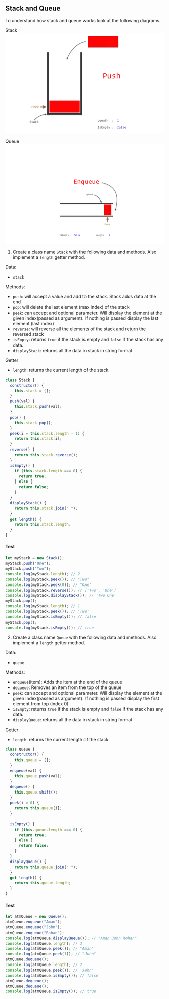 ## Stack and Queue

To understand how stack and queue works look at the following diagrams.

Stack
![Stack](../assets/stack.gif)

Queue
![Queue](../assets/queue.gif)

1. Create a class name `Stack` with the following data and methods. Also implement a `length` getter method.

Data:

- `stack`

Methods:

- `push`: will accept a value and add to the stack. Stack adds data at the end
- `pop`: will delete the last element (max index) of the stack
- `peek`: can accept and optional parameter. Will display the element at the given index(passed as argument). If nothing is passed display the last element (last index)
- `reverse`: will reverse all the elements of the stack and return the reversed stack
- `isEmpty`: returns `true` if the stack is empty and `false` if the stack has any data.
- `displayStack`: returns all the data in stack in string format

Getter

- `length`: returns the current length of the stack.

```js
class Stack {
  constructor() {
    this.stack = [];
  }
  push(val) {
    this.stack.push(val);
  }
  pop() {
    this.stack.pop();
  }
  peek(i = this.stack.length - 1) {
    return this.stack[i];
  }
  reverse() {
    return this.stack.reverse();
  }
  isEmpty() {
    if (this.stack.length === 0) {
      return true;
    } else {
      return false;
    }
  }
  displayStack() {
    return this.stack.join(" ");
  }
  get length() {
    return this.stack.length;
  }
}
```

#### Test

```js
let myStack = new Stack();
myStack.push("One");
myStack.push("Two");
console.log(myStack.length); // 2
console.log(myStack.peek()); // "Two"
console.log(myStack.peek(0)); // "One"
console.log(myStack.reverse()); // ['Two', 'One']
console.log(myStack.displayStack()); // 'Two One'
myStack.pop();
console.log(myStack.length); // 1
console.log(myStack.peek()); // 'Two'
console.log(myStack.isEmpty()); // false
myStack.pop();
console.log(myStack.isEmpty()); // true
```

2. Create a class name `Queue` with the following data and methods. Also implement a `length` getter method.

Data:

- `queue`

Methods:

- `enqueue`(item): Adds the item at the end of the queue
- `dequeue`: Removes an item from the top of the queue
- `peek`: can accept and optional parameter. Will display the element at the given index(passed as argument). If nothing is passed display the first element from top (index 0)
- `isEmpty`: returns `true` if the stack is empty and `false` if the stack has any data.
- `displayQueue`: returns all the data in stack in string format

Getter

- `length`: returns the current length of the stack.

```js
class Queue {
  constructor() {
    this.queue = [];
  }
  enqueue(val) {
    this.queue.push(val);
  }
  dequeue() {
    this.queue.shift();
  }
  peek(i = 0) {
    return this.queue[i];
  }

  isEmpty() {
    if (this.queue.length === 0) {
      return true;
    } else {
      return false;
    }
  }
  displayQueue() {
    return this.queue.join(" ");
  }
  get length() {
    return this.queue.length;
  }
}
```

#### Test

```js
let atmQueue = new Queue();
atmQueue.enqueue("Aman");
atmQueue.enqueue("John");
atmQueue.enqueue("Rohan");
console.log(atmQueue.displayQueue()); // "Aman John Rohan"
console.log(atmQueue.length); // 3
console.log(atmQueue.peek()); // "Aman"
console.log(atmQueue.peek(1)); // "John"
atmQueue.dequeue();
console.log(atmQueue.length); // 2
console.log(atmQueue.peek()); // 'John'
console.log(atmQueue.isEmpty()); // false
atmQueue.dequeue();
atmQueue.dequeue();
console.log(atmQueue.isEmpty()); // true
```
